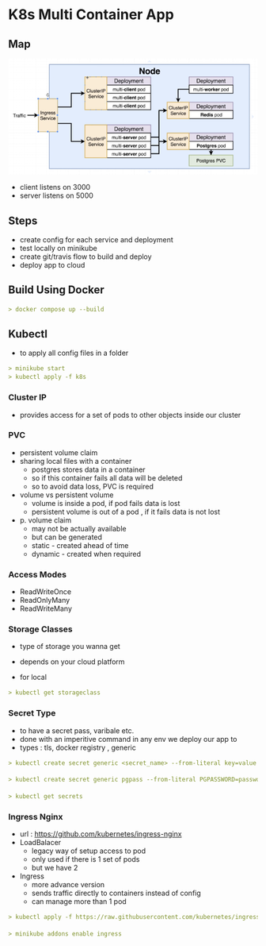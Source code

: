 # K8s Multi Container App

## Map

![map](readme/k8s_.PNG)

- client listens on 3000
- server listens on 5000

## Steps

- create config for each service and deployment
- test locally on minikube
- create git/travis flow to build and deploy
- deploy app to cloud

## Build Using Docker

```yaml
> docker compose up --build
```

## Kubectl

- to apply all config files in a folder

```yaml
> minikube start
> kubectl apply -f k8s
```

### Cluster IP

- provides access for a set of pods to other objects inside our cluster

### PVC

- persistent volume claim
- sharing local files with a container
  - postgres stores data in a container
  - so if this container fails all data will be deleted
  - so to avoid data loss, PVC is required
- volume vs persistent volume
  - volume is inside a pod, if pod fails data is lost
  - persistent volume is out of a pod , if it fails data is not lost
- p. volume claim
  - may not be actually available
  - but can be generated
  - static - created ahead of time
  - dynamic - created when required

### Access Modes

- ReadWriteOnce
- ReadOnlyMany
- ReadWriteMany

### Storage Classes

- type of storage you wanna get
- depends on your cloud platform

- for local

```yaml
> kubectl get storageclass
```

### Secret Type

- to have a secret pass, varibale etc.
- done with an imperitive command in any env we deploy our app to
- types : tls, docker registry , generic

```yaml
> kubectl create secret generic <secret_name> --from-literal key=value

> kubectl create secret generic pgpass --from-literal PGPASSWORD=password_here

> kubectl get secrets
```

### Ingress Nginx

- url : https://github.com/kubernetes/ingress-nginx
- LoadBalacer
  - legacy way of setup access to pod
  - only used if there is 1 set of pods
  - but we have 2
- Ingress
  - more advance version
  - sends traffic directly to containers instead of config
  - can manage more than 1 pod

```yaml
> kubectl apply -f https://raw.githubusercontent.com/kubernetes/ingress-nginx/controller-v0.34.1/deploy/static/provider/cloud/deploy.yaml

> minikube addons enable ingress
```
